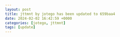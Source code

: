 ```yaml
---
layout: post
title: jttmnt by jotego has been updated to 659baa4
date: 2024-02-02 16:42:59 +0000
categories: [jotego, jttmnt]
tags: [update]
---
```


